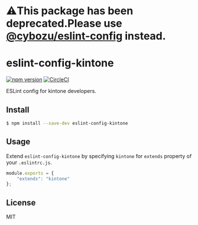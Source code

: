 # ⚠️This package has been deprecated.Please use [@cybozu/eslint-config](https://github.com/cybozu/eslint-config) instead.

# eslint-config-kintone

[![npm version](https://badge.fury.io/js/eslint-config-kintone.svg)](https://badge.fury.io/js/eslint-config-kintone)
[![CircleCI](https://circleci.com/gh/kintone/eslint-config-kintone.svg?style=shield)](https://circleci.com/gh/kintone/eslint-config-kintone)

ESLint config for kintone developers.

## Install

```bash
$ npm install --save-dev eslint-config-kintone
```

## Usage

Extend `eslint-config-kintone` by specifying `kintone` for `extends` property of your `.eslintrc.js`.

```js
module.exports = {
    "extends": "kintone"
};
```

## License

MIT
